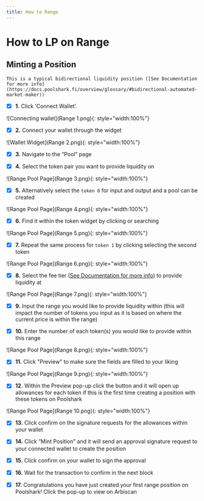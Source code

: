 ```yaml
---
title: How to Range
---
```


# How to LP on Range

## Minting a Position

    This is a typical bidirectional liquidity position ([See Documentation for more info](https://docs.poolshark.fi/overview/glossary/#bidirectional-automated-market-maker))

- [x] **1.** Click ‘Connect Wallet’.

![Connecting wallet](Range 1.png){: style="width:100%"}

- [x] **2.** Connect your wallet through the widget

![Wallet Widget](Range 2.png){: style="width:100%"}

- [x] **3.** Navigate to the “Pool” page

- [x] **4.** Select the token pair you want to provide liquidity on 

![Range Pool Page](Range 3.png){: style="width:100%"}

- [x] **5.** Alternatively select the ```token 0``` for input and output and a pool can be created

![Range Pool Page](Range 4.png){: style="width:100%"}

- [x] **6.** Find it within the token widget by clicking or searching

![Range Pool Page](Range 5.png){: style="width:100%"}

- [x] **7.** Repeat the same process for ```token 1``` by clicking selecting the second token

![Range Pool Page](Range 6.png){: style="width:100%"}

- [x] **8.** Select the fee tier ([See Documentation for more info](https://docs.poolshark.fi/overview/glossary/#fee-tier)) to provide liquidity at 

![Range Pool Page](Range 7.png){: style="width:100%"}

- [x] **9.** Input the range you would like to provide liquidity within (this will impact the number of tokens you input as it is based on where the current price is within the range)

- [x] **10.** Enter the number of each token(s) you would like to provide within this range

![Range Pool Page](Range 8.png){: style="width:100%"}

- [x] **11.** Click "Preview" to make sure the fields are filled to your liking

![Range Pool Page](Range 9.png){: style="width:100%"}

- [x] **12.** Within the Preview pop-up click the button and it will open up allowances for each token if this is the first time creating a position with these tokens on Poolshark

![Range Pool Page](Range 10.png){: style="width:100%"}

- [x] **13.** Click confirm on the signature requests for the allowances within your wallet

- [x] **14.** Click “Mint Position” and it will send an approval signature request to your connected wallet to create the position

- [x] **15.** Click confirm on your wallet to sign the approval

- [x] **16.** Wait for the transaction to confirm in the next block

- [x] **17.** Congratulations you have just created your first range position on Poolshark! Click the pop-up to view on Arbiscan


<br><br><br>